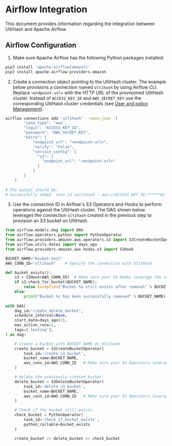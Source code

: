 # Airflow Integration

This document provides information regarding the integration between UltiHash and Apache Airflow

## Airflow Configuration

1. Make sure Apache Airflow has the following Python packages installed:
```bash
pip3 install 'apache-airflow[amazon]'
pip3 install apache-airflow-providers-amazon
```

2. Create a connection object pointing to the UltiHash cluster. The example below provisions a connection named `ultihash` by using Airflow CLI. Replace `<endpoint-url>` with the HTTP URL of the provisioned UltiHash cluster. Instead of `ACCESS_KEY_ID` and `AWS_SECRET_KEY` use the corresponding UltiHash cluster credentials (see [User and policy Management](https://docs.ultihash.io/2.-administration/8.-user-and-policy-management)).
```bash
airflow connections add 'ultihash' --conn-json '{  
        "conn_type": "aws",
        "login": "ACCESS_KEY_ID",
        "password": "AWS_SECRET_KEY",
        "extra": {
            "endpoint_url": "<endpoint-url>",  
            "verify": "False",
            "service_config": {
              "s3": {
                "endpoint_url": "<endpoint-url>"
              }
            }
        }
    }'
    
# The output should be:
# Successfully added `conn_id`=ultihash : aws://ACCESS_KEY_ID:******@:    
```

3. Use the connection ID in Airflow's S3 Operators and Hooks to perform operations against the UltiHash cluster. The DAG shown below leverages the connection `ultihash` created in the previous step to provision an S3 bucket on UltiHash. 
```python
from airflow.models.dag import DAG
from airflow.operators.python import PythonOperator
from airflow.providers.amazon.aws.operators.s3 import S3CreateBucketOperator, S3DeleteBucketOperator
from airflow.utils.dates import days_ago
from airflow.providers.amazon.aws.hooks.s3 import S3Hook

BUCKET_NAME="bucket-test"
AWS_CONN_ID="ultihash"    # Specify the connection with UltiHash 

def bucket_exists():
    s3 = S3Hook(AWS_CONN_ID)  # Make sure your S3 Hooks leverage the connection with UltiHash.
    if s3.check_for_bucket(BUCKET_NAME):
        raise Exception("Bucket %s still exists after removal" % BUCKET_NAME)
    else:
        print("Bucket %s has been successfully removed" % BUCKET_NAME)
 
with DAG(
    dag_id='create_delete_bucket',
    schedule_interval=None,
    start_date=days_ago(2),
    max_active_runs=1,
    tags=['testing'],
) as dag:

    # Create a bucket with BUCKET_NAME on Ultihash
    create_bucket = S3CreateBucketOperator(
        task_id='create_s3_bucket',
        bucket_name=BUCKET_NAME,
        aws_conn_id=AWS_CONN_ID   # Make sure your S3 Operators leverage the connection with UltiHash
    )

    # Delete the previously created bucket
    delete_bucket = S3DeleteBucketOperator(
        task_id='delete_s3_bucket',
        bucket_name=BUCKET_NAME,
        aws_conn_id=AWS_CONN_ID   # Make sure your S3 Operators leverage the connection with UltiHash
    )

    # Check if the bucket still exists
    check_bucket = PythonOperator(
        task_id='check_if_bucket_exists',
        python_callable=bucket_exists
    )

    create_bucket >> delete_bucket >> check_bucket
```
